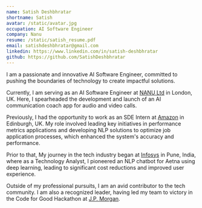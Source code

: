 ```yaml
---
name: Satish Deshbhratar
shortname: Satish
avatar: /static/avatar.jpg
occupation: AI Software Engineer
company: Nanu
resume: /static/satish_resume.pdf
email: satishdeshbhratar@gmail.com
linkedin: https://www.linkedin.com/in/satish-deshbhratar
github: https://github.com/SatishDeshbhratar
---
```


I am a passionate and innovative AI Software Engineer, committed to pushing the boundaries of technology to create impactful solutions.

Currently, I am serving as an AI Software Engineer at [NANU Ltd](https://nanu.tech/) in London, UK. Here, I spearheaded the development and launch of an AI communication coach app for audio and video calls.

Previously, I had the opportunity to work as an SDE Intern at [Amazon](https://www.aboutamazon.co.uk/who-we-are) in Edinburgh, UK. My role involved leading key initiatives in performance metrics applications and developing NLP solutions to optimize job application processes, which enhanced the system's accuracy and performance​​.

Prior to that, My journey in the tech industry began at [Infosys](https://www.infosys.com/) in Pune, India, where as a Technology Analyst, I pioneered an NLP chatbot for Aetna using deep learning, leading to significant cost reductions and improved user experience​​.

Outside of my professional pursuits, I am an avid contributor to the tech community. I am also a recognized leader, having led my team to victory in the Code for Good Hackathon at [J.P. Morgan](https://www.jpmorgan.com/global)​​.
